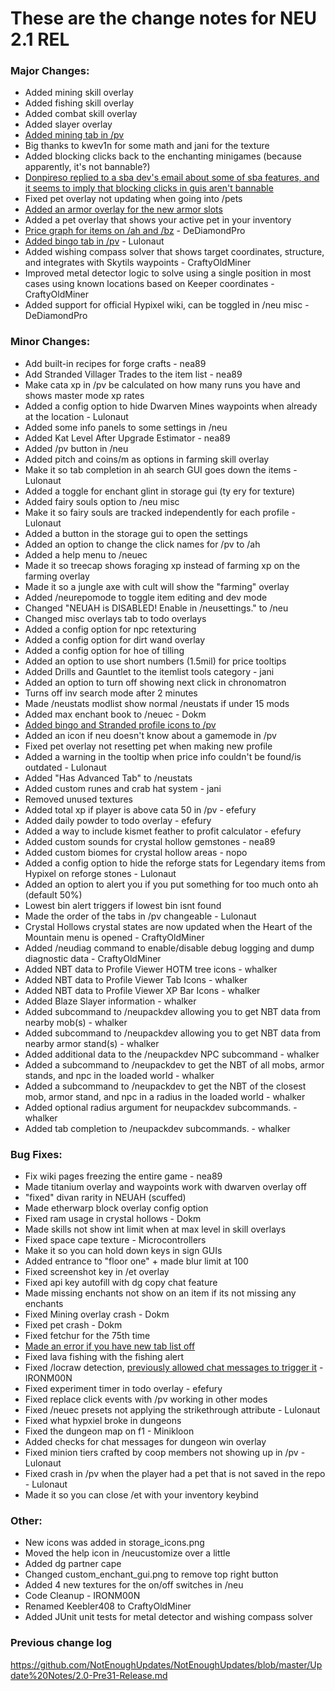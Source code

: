 # These are the change notes for NEU 2.1 REL

### **Major Changes:**
- Added mining skill overlay
- Added fishing skill overlay
- Added combat skill overlay
- Added slayer overlay
- [Added mining tab in /pv](https://cdn.discordapp.com/attachments/832652653292027904/903619242384056370/unknown.png)
- Big thanks to kwev1n for some math and jani for the texture
- Added blocking clicks back to the enchanting minigames (because apparently, it's not bannable?)
- [Donpireso replied to a sba dev's email about some of sba features, and it seems to imply that blocking clicks in guis aren't bannable](https://cdn.discordapp.com/attachments/823769568933576764/906101631861526559/unknown.png)
- Fixed pet overlay not updating when going into /pets
- [Added an armor overlay for the new armor slots](https://cdn.discordapp.com/attachments/832652653292027904/922399046528794634/unknown.png) 
- Added a pet overlay that shows your active pet in your inventory
- [Price graph for items on /ah and /bz](https://cdn.discordapp.com/attachments/896407218151366687/926968296929107999/unknown.png) - DeDiamondPro
- [Added bingo tab in /pv](https://cdn.discordapp.com/attachments/702456294874808330/951909539383500820/unknown.png) - Lulonaut
- Added wishing compass solver that shows target coordinates, structure, and integrates with Skytils waypoints - CraftyOldMiner
- Improved metal detector logic to solve using a single position in most cases using known locations based on Keeper coordinates - CraftyOldMiner
- Added support for official Hypixel wiki, can be toggled in /neu misc - DeDiamondPro
### **Minor Changes:**
- Add built-in recipes for forge crafts - nea89
- Add Stranded Villager Trades to the item list - nea89
- Make cata xp in /pv be calculated on how many runs you have and shows master mode xp rates
- Added a config option to hide Dwarven Mines waypoints when already at the location - Lulonaut
- Added some info panels to some settings in /neu
- Added Kat Level After Upgrade Estimator - nea89
- Added /pv button in /neu 
- Added pitch and coins/m as options in farming skill overlay
- Make it so tab completion in ah search GUI goes down the items - Lulonaut
- Added a toggle for enchant glint in storage gui (ty ery for texture)
- Added fairy souls option to /neu misc
- Make it so fairy souls are tracked independently for each profile - Lulonaut
- Added a button in the storage gui to open the settings
- Added an option to change the click names for /pv to /ah
- Added a help menu to /neuec
- Made it so treecap shows foraging xp instead of farming xp on the farming overlay
- Made it so a jungle axe with cult will show the "farming" overlay
- Added /neurepomode to toggle item editing and dev mode
- Changed "NEUAH is DISABLED! Enable in /neusettings." to /neu
- Changed misc overlays tab to todo overlays
- Added a config option for npc retexturing 
- Added a config option for dirt wand overlay
- Added a config option for hoe of tilling
- Added an option to use short numbers (1.5mil) for price tooltips
- Added Drills and Gauntlet to the itemlist tools category - jani
- Added an option to turn off showing next click in chronomatron
- Turns off inv search mode after 2 minutes
- Made /neustats modlist show normal /neustats if under 15 mods
- Added max enchant book to /neuec - Dokm
- [Added bingo and Stranded profile icons to /pv](https://cdn.discordapp.com/attachments/832652653292027904/915844465372065842/unknown.png)
- Added an icon if neu doesn't know about a gamemode in /pv
- Fixed pet overlay not resetting pet when making new profile
- Added a warning in the tooltip when price info couldn't be found/is outdated - Lulonaut
- Added "Has Advanced Tab" to /neustats
- Added custom runes and crab hat system - jani
- Removed unused textures
- Added total xp if player is above cata 50 in /pv - efefury 
- Added daily powder to todo overlay - efefury
- Added a way to include kismet feather to profit calculator - efefury
- Added custom sounds for crystal hollow gemstones - nea89
- Added custom biomes for crystal hollow areas - nopo
- Added a config option to hide the reforge stats for Legendary items from Hypixel on reforge stones - Lulonaut
- Added an option to alert you if you put something for too much onto ah (default 50%)
- Lowest bin alert triggers if lowest bin isnt found
- Made the order of the tabs in /pv changeable - Lulonaut
- Crystal Hollows crystal states are now updated when the Heart of the Mountain menu is opened - CraftyOldMiner
- Added /neudiag command to enable/disable debug logging and dump diagnostic data - CraftyOldMiner
- Added NBT data to Profile Viewer HOTM tree icons - whalker
- Added NBT data to Profile Viewer Tab Icons - whalker
- Added NBT data to Profile Viewer XP Bar Icons - whalker
- Added Blaze Slayer information - whalker
- Added subcommand to /neupackdev allowing you to get NBT data from nearby mob(s) - whalker
- Added subcommand to /neupackdev allowing you to get NBT data from nearby armor stand(s) - whalker
- Added additional data to the /neupackdev NPC subcommand - whalker
- Added a subcommand to /neupackdev to get the NBT of all mobs, armor stands, and npc in the loaded world - whalker
- Added a subcommand to /neupackdev to get the NBT of the closest mob, armor stand, and npc in a radius in the loaded world - whalker
- Added optional radius argument for neupackdev subcommands. - whalker
- Added tab completion to /neupackdev subcommands. - whalker
### **Bug Fixes:**
- Fix wiki pages freezing the entire game - nea89
- Made titanium overlay and waypoints work with dwarven overlay off
- "fixed" divan rarity in NEUAH (scuffed)
- Made etherwarp block overlay config option
- Fixed ram usage in crystal hollows - Dokm
- Made skills not show int limit when at max level in skill overlays
- Fixed space cape texture - Microcontrollers
- Make it so you can hold down keys in sign GUIs
- Added entrance to "floor one" + made blur limit at 100
- Fixed screenshot key in /et overlay
- Fixed api key autofill with dg copy chat feature
- Made missing enchants not show on an item if its not missing any enchants
- Fixed Mining overlay crash - Dokm
- Fixed pet crash - Dokm 
- Fixed fetchur for the 75th time
- [Made an error if you have new tab list off](https://cdn.discordapp.com/attachments/896407218151366687/913681097605398528/unknown.png)
- Fixed lava fishing with the fishing alert
- Fixed /locraw detection, [previously allowed chat messages to trigger it](https://github.com/NotEnoughUpdates/NotEnoughUpdates/issues/35) - IRONM00N
- Fixed experiment timer in todo overlay - efefury
- Fixed replace click events with /pv working in other modes 
- Fixed /neuec presets not applying the strikethrough attribute - Lulonaut
- Fixed what hypxiel broke in dungeons
- Fixed the dungeon map on f1 - Minikloon
- Added checks for chat messages for dungeon win overlay
- Fixed minion tiers crafted by coop members not showing up in /pv - Lulonaut
- Fixed crash in /pv when the player had a pet that is not saved in the repo - Lulonaut
- Made it so you can close /et with your inventory keybind
### **Other:**
- New icons was added in storage_icons.png
- Moved the help icon in /neucustomize over a little
- Added dg partner cape
- Changed custom_enchant_gui.png to remove top right button
- Added 4 new textures for the on/off switches in /neu
- Code Cleanup - IRONM00N
- Renamed Keebler408 to CraftyOldMiner
- Added JUnit unit tests for metal detector and wishing compass solver
### **Previous change log**
https://github.com/NotEnoughUpdates/NotEnoughUpdates/blob/master/Update%20Notes/2.0-Pre31-Release.md
